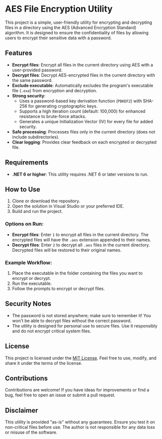 # AES File Encryption Utility

This project is a simple, user-friendly utility for encrypting and decrypting files in a directory using the AES (Advanced Encryption Standard) algorithm. It is designed to ensure the confidentiality of files by allowing users to encrypt their sensitive data with a password.

## Features

- **Encrypt files**: Encrypt all files in the current directory using AES with a user-provided password.
- **Decrypt files**: Decrypt AES-encrypted files in the current directory with the same password.
- **Exclude executable**: Automatically excludes the program's executable file (`.exe`) from encryption and decryption.
- **Strong security**:
  - Uses a password-based key derivation function (`PBKDF2`) with SHA-256 for generating cryptographic keys.
  - Supports a high iteration count (default: 100,000) for enhanced resistance to brute-force attacks.
  - Generates a unique Initialization Vector (IV) for every file for added security.
- **Safe processing**: Processes files only in the current directory (does not include subdirectories).
- **Clear logging**: Provides clear feedback on each encrypted or decrypted file.

## Requirements

- **.NET 6 or higher**: This utility requires .NET 6 or later versions to run.

## How to Use

1. Clone or download the repository.
2. Open the solution in Visual Studio or your preferred IDE.
3. Build and run the project.

### Options on Run:
- **Encrypt files**: Enter `1` to encrypt all files in the current directory. The encrypted files will have the `.aes` extension appended to their names.
- **Decrypt files**: Enter `2` to decrypt all `.aes` files in the current directory. Decrypted files will be restored to their original names.

### Example Workflow:
1. Place the executable in the folder containing the files you want to encrypt or decrypt.
2. Run the executable.
3. Follow the prompts to encrypt or decrypt files.

## Security Notes

- The password is not stored anywhere; make sure to remember it! You won't be able to decrypt files without the correct password.
- The utility is designed for personal use to secure files. Use it responsibly and do not encrypt critical system files.

## License

This project is licensed under the [MIT License](LICENSE). Feel free to use, modify, and share it under the terms of the license.

## Contributions

Contributions are welcome! If you have ideas for improvements or find a bug, feel free to open an issue or submit a pull request.

## Disclaimer

This utility is provided "as-is" without any guarantees. Ensure you test it on non-critical files before use. The author is not responsible for any data loss or misuse of the software.

